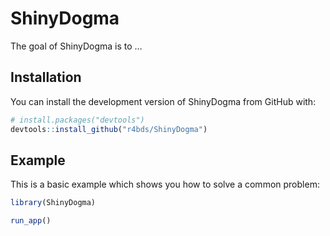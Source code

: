 
<!-- README.md is generated from README.Rmd. Please edit that file -->

# ShinyDogma

<!-- badges: start -->
<!-- badges: end -->

The goal of ShinyDogma is to …

## Installation

You can install the development version of ShinyDogma from GitHub with:

``` r
# install.packages("devtools")
devtools::install_github("r4bds/ShinyDogma")
```

## Example

This is a basic example which shows you how to solve a common problem:

``` r
library(ShinyDogma)

run_app()
```
